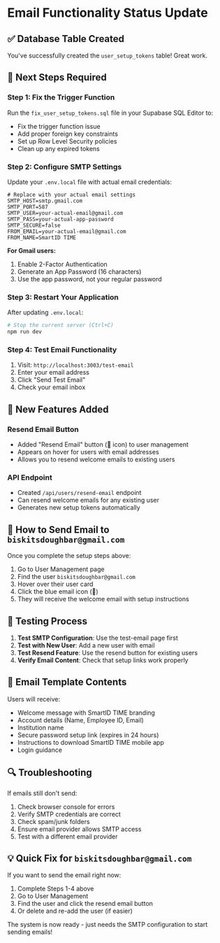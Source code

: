 # Email Functionality Status Update

## ✅ **Database Table Created**
You've successfully created the `user_setup_tokens` table! Great work.

## 🔧 **Next Steps Required**

### Step 1: Fix the Trigger Function
Run the `fix_user_setup_tokens.sql` file in your Supabase SQL Editor to:
- Fix the trigger function issue
- Add proper foreign key constraints
- Set up Row Level Security policies
- Clean up any expired tokens

### Step 2: Configure SMTP Settings
Update your `.env.local` file with actual email credentials:

```env
# Replace with your actual email settings
SMTP_HOST=smtp.gmail.com
SMTP_PORT=587
SMTP_USER=your-actual-email@gmail.com
SMTP_PASS=your-actual-app-password
SMTP_SECURE=false
FROM_EMAIL=your-actual-email@gmail.com
FROM_NAME=SmartID TIME
```

**For Gmail users:**
1. Enable 2-Factor Authentication
2. Generate an App Password (16 characters)
3. Use the app password, not your regular password

### Step 3: Restart Your Application
After updating `.env.local`:
```bash
# Stop the current server (Ctrl+C)
npm run dev
```

### Step 4: Test Email Functionality
1. Visit: `http://localhost:3003/test-email`
2. Enter your email address
3. Click "Send Test Email"
4. Check your email inbox

## 🎉 **New Features Added**

### Resend Email Button
- Added "Resend Email" button (📧 icon) to user management
- Appears on hover for users with email addresses
- Allows you to resend welcome emails to existing users

### API Endpoint
- Created `/api/users/resend-email` endpoint
- Can resend welcome emails for any existing user
- Generates new setup tokens automatically

## 📧 **How to Send Email to `biskitsdoughbar@gmail.com`**

Once you complete the setup steps above:

1. Go to User Management page
2. Find the user `biskitsdoughbar@gmail.com`
3. Hover over their user card
4. Click the blue email icon (📧)
5. They will receive the welcome email with setup instructions

## 🧪 **Testing Process**

1. **Test SMTP Configuration**: Use the test-email page first
2. **Test with New User**: Add a new user with email
3. **Test Resend Feature**: Use the resend button for existing users
4. **Verify Email Content**: Check that setup links work properly

## 📝 **Email Template Contents**

Users will receive:
- Welcome message with SmartID TIME branding  
- Account details (Name, Employee ID, Email)
- Institution name
- Secure password setup link (expires in 24 hours)
- Instructions to download SmartID TIME mobile app
- Login guidance

## 🔍 **Troubleshooting**

If emails still don't send:
1. Check browser console for errors
2. Verify SMTP credentials are correct
3. Check spam/junk folders
4. Ensure email provider allows SMTP access
5. Test with a different email provider

## 💡 **Quick Fix for `biskitsdoughbar@gmail.com`**

If you want to send the email right now:
1. Complete Steps 1-4 above
2. Go to User Management
3. Find the user and click the resend email button
4. Or delete and re-add the user (if easier)

The system is now ready - just needs the SMTP configuration to start sending emails!